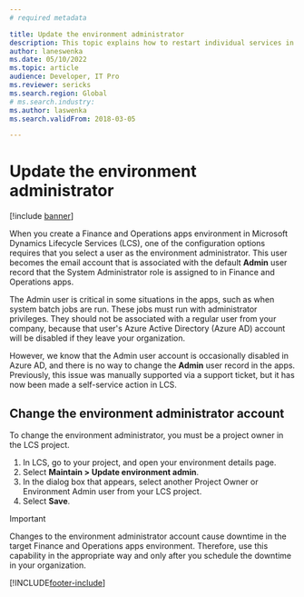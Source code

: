 ```yaml
---
# required metadata

title: Update the environment administrator
description: This topic explains how to restart individual services in environments that are deployed through Microsoft Dynamics Lifecycle Services (LCS).
author: laneswenka
ms.date: 05/10/2022
ms.topic: article
audience: Developer, IT Pro
ms.reviewer: sericks
ms.search.region: Global 
# ms.search.industry:
ms.author: laswenka
ms.search.validFrom: 2018-03-05

---
```


# Update the environment administrator

[!include [banner](../includes/banner.md)]

When you create a Finance and Operations apps environment in Microsoft Dynamics Lifecycle Services (LCS), one of the configuration options requires that you select a user as the environment administrator. This user becomes the email account that is associated with the default **Admin** user record that the System Administrator role is assigned to in Finance and Operations apps.

The Admin user is critical in some situations in the apps, such as when system batch jobs are run. These jobs must run with administrator privileges. They should not be associated with a regular user from your company, because that user's Azure Active Directory (Azure AD) account will be disabled if they leave your organization.

However, we know that the Admin user account is occasionally disabled in Azure AD, and there is no way to change the **Admin** user record in the apps. Previously, this issue was manually supported via a support ticket, but it has now been made a self-service action in LCS.

## Change the environment administrator account

To change the environment administrator, you must be a project owner in the LCS project.

1. In LCS, go to your project, and open your environment details page.
2. Select **Maintain \> Update environment admin**.
3. In the dialog box that appears, select another Project Owner or Environment Admin user from your LCS project.
4. Select **Save**.

> [!IMPORTANT]
> Changes to the environment administrator account cause downtime in the target Finance and Operations apps environment. Therefore, use this capability in the appropriate way and only after you schedule the downtime in your organization.

[!INCLUDE[footer-include](../../../includes/footer-banner.md)]
